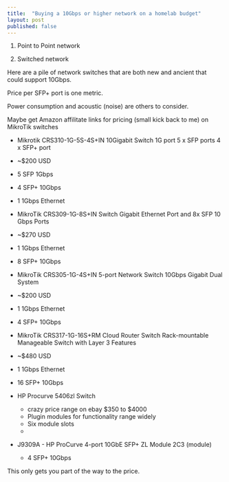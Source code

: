 ```yaml
---
title:  "Buying a 10Gbps or higher network on a homelab budget"
layout: post
published: false
---
```


1. Point to Point network



2. Switched network

Here are a pile of network switches that are both new and ancient that could support 10Gbps.

Price per SFP+ port is one metric.

Power consumption and acoustic (noise) are others to consider.

Maybe get Amazon affilitate links for pricing (small kick back to me) on MikroTik switches

- Mikrotik CRS310-1G-5S-4S+IN 10Gigabit Switch 1G port 5 x SFP ports 4 x SFP+ port
 - ~$200 USD
 - 5 SFP 1Gbps
 - 4 SFP+ 10Gbps
 - 1 1Gbps Ethernet

- MikroTik CRS309-1G-8S+IN Switch Gigabit Ethernet Port and 8x SFP 10 Gbps Ports
 - ~$270 USD
 - 1 1Gbps Ethernet
 - 8 SFP+ 10Gbps

- MikroTik CRS305-1G-4S+IN 5-port Network Switch 10Gbps Gigabit Dual System
 - ~$200 USD
 - 1 1Gbps Ethernet
 - 4 SFP+ 10Gbps

- MikroTik CRS317-1G-16S+RM Cloud Router Switch Rack-mountable Manageable Switch with Layer 3 Features
 - ~$480 USD
 - 1 1Gbps Ethernet
 - 16 SFP+ 10Gbps

- HP Procurve 5406zl Switch
  - crazy price range on ebay $350 to $4000
  - Plugin modules for functionality range widely
  - Six module slots
  - 
- J9309A - HP ProCurve 4-port 10GbE SFP+ ZL Module 2C3 (module)
  - 4 SFP+ 10Gbps

This only gets you part of the way to the price.

